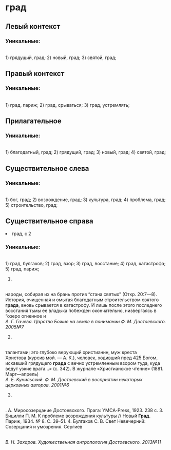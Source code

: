 # град
## Левый контекст

### Уникальные:
<br>1) грядущий, град; 2) новый, град; 3) святой, град; 

## Правый контекст

### Уникальные:
<br>1) град, париж; 2) град, срываться; 3) град, устремлять; 

## Прилагательное

### Уникальные:
<br>1) благодатный, град; 2) грядущий, град; 3) новый, град; 4) святой, град; 

## Существительное слева

### Уникальные:
<br>1) бог, град; 2) возрождение, град; 3) культура, град; 4) проблема, град; 5) строительство, град; 

## Существительное справа
<li>град, с 2</li>

### Уникальные:
<br>1) град, булгаков; 2) град, взор; 3) град, восстание; 4) град, катастрофа; 5) град, париж; 


1.
<br>народы, собирая их на брань против “стана святых”
  (Откр. 20:7—8). История, очищенная и омытая благодатным строительством
  святого **града**, вновь срывается в катастрофу. И лишь после этого
  последнего восстания тьмы ее владыка побежден окончательно, низвергаясь
  в “озеро огненное и
<br> *А. Г. Гачева. Царство Божие на земле в понимании Ф. М. Достоевского. 2005№7* 

2.
<br>талантами; это глубоко верующий
  христианин, муж креста Христова (курсив мой. — А. К.), человек, ходивший
  пред
  425
  Богом, искавший грядущего **града** с вечно устремленным взором туда, куда
  ведут узкие врата…» (с. 342).
  В журнале «Христианское чтение» (1881. Март—апрель) 
<br> *А. Е. Кунильский. Ф. М. Достоевский в восприятии некоторых церковных авторов. 2001№6* 

3.
<br>. А. Миросозерцание Достоевского. Прага: YMCA-Press, 1923.
        238 с.
  3.  Бицилли П. М. К проблеме возрождения культуры // Новый **Град**.
        Париж, 1934. № 8. С. 39–51.
  4.  Булгаков С. В. Свет Невечерний: Созерцания и умозрения. Сергиев
        
<br> *В. Н. Захаров. Художественная антропология Достоевского. 2013№11* 

